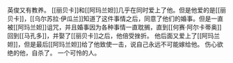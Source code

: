 英俊又有教养。
[[丽贝卡]]和[[阿玛兰妲]]几乎在同时爱上了他。但是他爱的是[[丽贝卡]]，[[乌尔苏拉·伊瓜兰]]知道了这件事情之后，同意了他们的婚事。但是一直被[[阿玛兰妲]]诅咒，并且婚事因为各种事情一直耽搁，直到[[何赛·阿尔卡蒂奥]]回到[[马孔多]]，并娶了[[丽贝卡]]之后，他倍受挫折。
他后面又爱上了[[阿玛兰妲]]，但是最后[[阿玛兰妲]]给了他致使一击，说自己永远不可能嫁给他。
伤心欲绝的他，自杀了。
一个可怜的人。